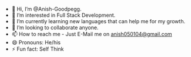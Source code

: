 - 👋 Hi, I’m @Anish-Goodpegg.
- 👀 I’m interested in Full Stack Development.
- 🌱 I’m currently learning new languages that can help me for my growth.
- 💞️ I’m looking to collaborate anyone. 
- 📫 How to reach me - Just E-Mail me on anish050104@gmail.com 
- 😄 Pronouns: He/his
- ⚡ Fun fact: Self Think
                              
<!---
Anish-Goodpegg/Anish-Goodpegg is a ✨ special ✨ repository because its `README.md` (this file) appears on your GitHub profile.
You can click the Preview link to take a look at your changes.
--->
